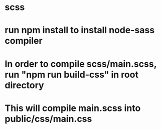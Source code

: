 # scss
# run npm install to install node-sass compiler
# In order to compile scss/main.scss, run "npm run build-css" in root directory
# This will compile main.scss into public/css/main.css